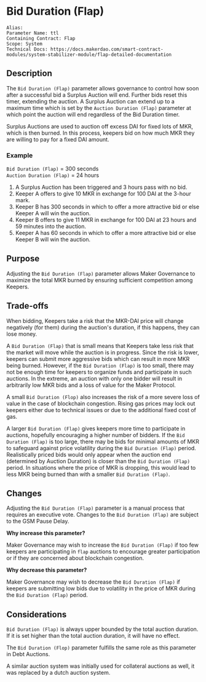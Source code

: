 
# Bid Duration (Flap)

```
Alias: 
Parameter Name: ttl
Containing Contract: Flap
Scope: System
Technical Docs: https://docs.makerdao.com/smart-contract-modules/system-stabilizer-module/flap-detailed-documentation 
```

## Description
The `Bid Duration (Flap)` parameter allows governance to control how soon after a successful bid a Surplus Auction will end. Further bids reset this timer, extending the auction. A Surplus Auction can extend up to a maximum time which is set by the `Auction Duration (Flap)` parameter at which point the auction will end regardless of the Bid Duration timer.

Surplus Auctions are used to auction off excess DAI for fixed lots of MKR, which is then burned. In this process, keepers bid on how much MKR they are willing to pay for a fixed DAI amount. 

### Example

`Bid Duration (Flap)` = 300 seconds  
`Auction Duration (Flap)` = 24 hours  

1. A Surplus Auction has been triggered and 3 hours pass with no bid.
2. Keeper A offers to give 10 MKR in exchange for 100 DAI at the 3-hour mark.
3. Keeper B has 300 seconds in which to offer a more attractive bid or else Keeper A will win the auction.
4. Keeper B offers to give 11 MKR in exchange for 100 DAI at 23 hours and 59 minutes into the auction.
5. Keeper A has 60 seconds in which to offer a more attractive bid or else Keeper B will win the auction.

## Purpose
Adjusting the `Bid Duration (Flap)` parameter allows Maker Governance to maximize the total MKR burned by ensuring sufficient competition among Keepers.

## Trade-offs
When bidding, Keepers take a risk that the MKR-DAI price will change negatively (for them) during the auction's duration, if this happens, they can lose money.

A `Bid Duration (Flap)` that is small means that Keepers take less risk that the market will move while the auction is in progress. Since the risk is lower,  keepers can submit more aggressive bids which can result in more MKR being burned. However, if the `Bid Duration (Flap)` is too small, there may not be enough time for keepers to organize funds and participate in such auctions. In the extreme, an auction with only one bidder will result in arbitrarily low MKR bids and a loss of value for the Maker Protocol.

A small `Bid Duration (Flop)` also increases the risk of a more severe loss of value in the case of blockchain congestion. Rising gas prices may lock out keepers either due to technical issues or due to the additional fixed cost of gas. 

A larger `Bid Duration (Flap)` gives keepers more time to participate in auctions, hopefully encouraging a higher number of bidders. If the `Bid Duration (Flap)` is too large, there may be bids for minimal amounts of MKR to safeguard against price volatility during the `Bid Duration (Flap)` period. Realistically priced bids would only appear when the auction end (determined by Auction Duration) is closer than the `Bid Duration (Flap)` period. In situations where the price of MKR is dropping, this would lead to less MKR being burned than with a smaller `Bid Duration (Flap)`.


## Changes
Adjusting the `Bid Duration (Flap)` parameter is a manual process that requires an executive vote. Changes to the `Bid Duration (Flap)` are subject to the GSM Pause Delay.

**Why increase this parameter?**

Maker Governance may wish to increase the `Bid Duration (Flap)` if too few keepers are participating in `flap` auctions to encourage greater participation or if they are concerned about blockchain congestion.

**Why decrease this parameter?**

Maker Governance may wish to decrease the `Bid Duration (Flap)` if keepers are submitting low bids due to volatility in the price of MKR during the `Bid Duration (Flap)` period.

## Considerations
`Bid Duration (Flap)` is always upper bounded by the total auction duration. If it is set higher than the total auction duration, it will have no effect. 

The `Bid Duration (Flop)` parameter fulfills  the same role as this parameter in Debt Auctions.

A similar auction system was initially used for collateral auctions as well, it was replaced by a dutch auction system.

